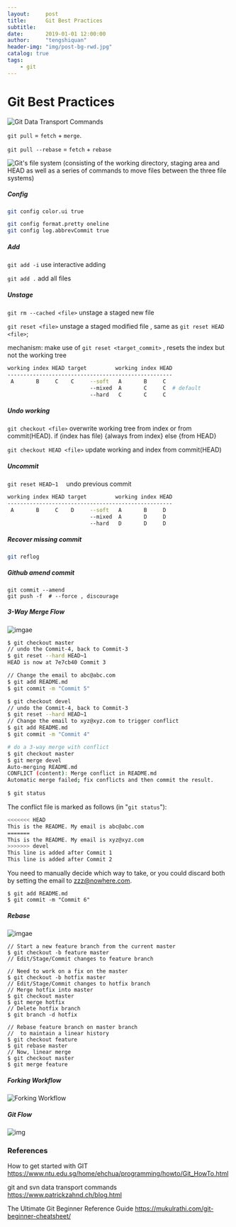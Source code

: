 ```yaml
---
layout:     post
title:      Git Best Practices
subtitle:   
date:       2019-01-01 12:00:00
author:     "tengshiquan"
header-img: "img/post-bg-rwd.jpg"
catalog: true
tags:
    - git
---
```



# Git Best Practices



![Git Data Transport Commands](https://www.patrickzahnd.ch/uploads/git-transport-v1-1024x723.png)

`git pull`  =   `fetch`  +   `merge`. 

`git pull --rebase`  =  `fetch`   +    `rebase`



![Git's file system (consisting of the working directory, staging area and HEAD as well as a series of commands to move files between the three file systems)](https://mukulrathi.com/static/bcdea94954bfedcb356de751d5cc010f/e2622/git-file-system.png)



##### Config
```bash
git config color.ui true 

git config format.pretty oneline 
git config log.abbrevCommit true
```



##### Add

`git add -i`  	use interactive adding

`git add .`  	add all files

##### Unstage

`git rm --cached <file>`   unstage a staged new file

`git reset <file>`    unstage a staged modified file ,  same as `git reset HEAD <file>`;

mechanism: make use of  `git reset <target_commit>` , resets the index but not the working tree

```bash
working index HEAD target         working index HEAD
----------------------------------------------------
 A       B     C    C     --soft   A       B     C
                          --mixed  A       C     C  # default
                          --hard   C       C     C
```

##### Undo working

`git checkout <file>`   overwrite  working tree from index or from commit(HEAD). 
if (index has file) {always from index} else {from HEAD}

`git checkout HEAD <file>`   update working and index from commit(HEAD)



##### Uncommit

`git reset HEAD~1  `  undo previous commit

```bash
working index HEAD target         working index HEAD
----------------------------------------------------
 A       B     C    D     --soft   A       B     D
                          --mixed  A       D     D
                          --hard   D       D     D
```



##### Recover missing commit

```bash
git reflog
```



##### Github amend commit

 ```shell
git commit --amend
git push -f  # --force , discourage
 ```



##### 3-Way Merge Flow

![imgae](https://www.ntu.edu.sg/home/ehchua/programming/howto/images/Git_Merge3Way.png)



```bash
$ git checkout master
// undo the Commit-4, back to Commit-3
$ git reset --hard HEAD~1
HEAD is now at 7e7cb40 Commit 3

// Change the email to abc@abc.com
$ git add README.md
$ git commit -m "Commit 5"

$ git checkout devel
// undo the Commit-4, back to Commit-3
$ git reset --hard HEAD~1
// Change the email to xyz@xyz.com to trigger conflict
$ git add README.md
$ git commit -m "Commit 4"

# do a 3-way merge with conflict
$ git checkout master
$ git merge devel
Auto-merging README.md
CONFLICT (content): Merge conflict in README.md
Automatic merge failed; fix conflicts and then commit the result.
 
$ git status
```

The conflict file is marked as follows (in "`git status`"):

```bash
<<<<<<< HEAD
This is the README. My email is abc@abc.com
=======
This is the README. My email is xyz@xyz.com
>>>>>>> devel
This line is added after Commit 1
This line is added after Commit 2
```

You need to manually decide which way to take, or you could discard both by setting the email to zzz@nowhere.com.

```
$ git add README.md
$ git commit -m "Commit 6"
```



#####  Rebase

![imgae](https://www.ntu.edu.sg/home/ehchua/programming/howto/images/Git_Rebase1.png)

```shell
// Start a new feature branch from the current master
$ git checkout -b feature master
// Edit/Stage/Commit changes to feature branch
 
// Need to work on a fix on the master
$ git checkout -b hotfix master
// Edit/Stage/Commit changes to hotfix branch
// Merge hotfix into master
$ git checkout master
$ git merge hotfix
// Delete hotfix branch
$ git branch -d hotfix
 
// Rebase feature branch on master branch
//  to maintain a linear history
$ git checkout feature
$ git rebase master
// Now, linear merge
$ git checkout master
$ git merge feature
```



##### Forking Workflow

![Forking Workflow](https://www.ntu.edu.sg/home/ehchua/programming/howto/images/Git_ForkingWorkFlow.png)



##### Git Flow

![img](https://www.patrickzahnd.ch/uploads/gitflow.png)



### References

How to get started with GIT https://www.ntu.edu.sg/home/ehchua/programming/howto/Git_HowTo.html

git and svn data transport commands https://www.patrickzahnd.ch/blog.html

The Ultimate Git Beginner Reference Guide https://mukulrathi.com/git-beginner-cheatsheet/